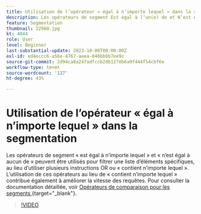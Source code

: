 ```yaml
---
title: Utilisation de l’opérateur « égal à n’importe lequel » dans la segmentation
description: Les opérateurs de segment Est égal à lʼun(e) de et N’est égal à aucun des ont été ajoutés au Créateur de segments. Utilisez ces opérateurs pour filtrer une liste d’éléments spécifiques, au lieu d’utiliser plusieurs instructions OR ou Contient n’importe lequel. L’utilisation de ces opérateurs à la place de Contient n’importe lequel permet également d’améliorer la vitesse des requêtes.
feature: Segmentation
thumbnail: 32960.jpg
kt: 4844
role: User
level: Beginner
last-substantial-update: 2023-10-06T00:00:00Z
exl-id: ed4eccc6-a56e-4767-aeea-046bbbb7ee9c
source-git-commit: 2d94ca8a247adfccb2db127eb6a9f444f54cbf6e
workflow-type: tm+mt
source-wordcount: '127'
ht-degree: 43%

---
```


# Utilisation de l’opérateur « égal à n’importe lequel » dans la segmentation

Les opérateurs de segment « est égal à n’importe lequel » et « n’est égal à aucun de » peuvent être utilisés pour filtrer une liste d’éléments spécifiques, au lieu d’utiliser plusieurs instructions OR ou « contient n’importe lequel ». L’utilisation de ces opérateurs au lieu de « contient n’importe lequel » contribue également à améliorer la vitesse des requêtes. Pour consulter la documentation détaillée, voir [&#x200B; Opérateurs de comparaison pour les segments &#x200B;](https://experienceleague.adobe.com/docs/analytics/components/segmentation/segment-reference/seg-operators.html?lang=fr){target="_blank"}.

>[!VIDEO](https://video.tv.adobe.com/v/32960/?quality=12&learn=on)
